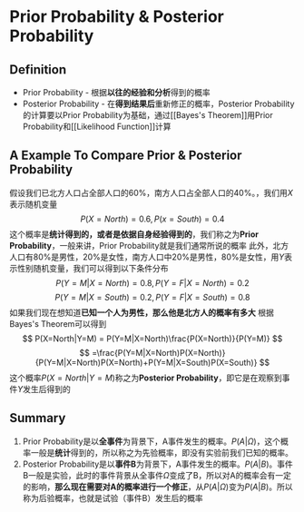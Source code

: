 # Prior Probability & Posterior Probability
## Definition
- Prior Probability - 根据**以往的经验和分析**得到的概率
- Posterior Probability - 在**得到结果后**重新修正的概率，Posterior Probability的计算要以Prior Probability为基础，通过[[Bayes's Theorem]]用Prior Probability和[[Likelihood Function]]计算

## A Example To Compare Prior & Posterior Probability
假设我们已北方人口占全部人口的60%，南方人口占全部人口的40%。，我们用$X$表示随机变量
$$
P(X=North) = 0.6, P(x = South) = 0.4
$$
这个概率是**统计得到的，或者是依据自身经验得到的**，我们称之为**Prior Probability**，一般来讲，Prior Probability就是我们通常所说的概率
此外，北方人口有80%是男性，20%是女性，南方人口中20%是男性，80%是女性，用$Y$表示性别随机变量，我们可以得到以下条件分布
$$
P(Y=M|X=North) = 0.8,P(Y=F|X=North) = 0.2
$$
$$
P(Y=M|X=South) = 0.2,P(Y=F|X=South) = 0.8
$$
如果我们现在想知道**已知一个人为男性，那么他是北方人的概率有多大**
根据Bayes's Theorem可以得到
$$
P(X=North|Y=M) = P(Y=M|X=North)\frac{P(X=North)}{P(Y=M)}
$$
$$
=\frac{P(Y=M|X=North)P(X=North)}{P(Y=M|X=North)P(X=North)+P(Y=M|X=South)P(X=South)}
$$
这个概率$P(X=North|Y=M)$称之为**Posterior Probability**，即它是在观察到事件$Y$发生后得到的

## Summary
1. Prior Probability是以**全事件**为背景下，A事件发生的概率。$P(A|\Omega)$，这个概率一般是**统计**得到的，所以称之为先验概率，即没有实验前我们已知的概率。
2. Posterior Probability是以**事件B**为背景下，A事件发生的概率。$P(A|B)$。事件B一般是实验，此时的事件背景从全事件$\Omega$变成了B，所以对A的概率会有一定的影响，**那么现在需要对A的概率进行一个修正**，从$P(A|\Omega)$变为$P(A|B)$。所以称为后验概率，也就是试验（事件B）发生后的概率